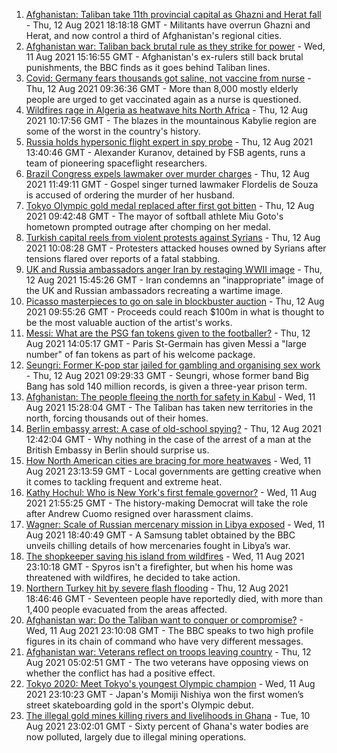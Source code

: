 1. [Afghanistan: Taliban take 11th provincial capital as Ghazni and Herat fall](https://www.bbc.co.uk/news/world-asia-58184202) - Thu, 12 Aug 2021 18:18:18 GMT - Militants have overrun Ghazni and Herat, and now control a third of Afghanistan's regional cities.
2. [Afghanistan war: Taliban back brutal rule as they strike for power](https://www.bbc.co.uk/news/world-asia-58156772) - Wed, 11 Aug 2021 15:16:55 GMT - Afghanistan's ex-rulers still back brutal punishments, the BBC finds as it goes behind Taliban lines.
3. [Covid: Germany fears thousands got saline, not vaccine from nurse](https://www.bbc.co.uk/news/world-europe-58186032) - Thu, 12 Aug 2021 09:36:36 GMT - More than 8,000 mostly elderly people are urged to get vaccinated again as a nurse is questioned.
4. [Wildfires rage in Algeria as heatwave hits North Africa](https://www.bbc.co.uk/news/world-africa-58184912) - Thu, 12 Aug 2021 10:17:56 GMT - The blazes in the mountainous Kabylie region are some of the worst in the country's history.
5. [Russia holds hypersonic flight expert in spy probe](https://www.bbc.co.uk/news/world-europe-58186033) - Thu, 12 Aug 2021 13:40:46 GMT - Alexander Kuranov, detained by FSB agents, runs a team of pioneering spaceflight researchers.
6. [Brazil Congress expels lawmaker over murder charges](https://www.bbc.co.uk/news/world-latin-america-58171370) - Thu, 12 Aug 2021 11:49:11 GMT - Gospel singer turned lawmaker Flordelis de Souza is accused of ordering the murder of her husband.
7. [Tokyo Olympic gold medal replaced after first got bitten](https://www.bbc.co.uk/news/world-asia-58186002) - Thu, 12 Aug 2021 09:42:48 GMT - The mayor of softball athlete Miu Goto's hometown prompted outrage after chomping on her medal.
8. [Turkish capital reels from violent protests against Syrians](https://www.bbc.co.uk/news/world-europe-58185612) - Thu, 12 Aug 2021 10:08:28 GMT - Protesters attacked houses owned by Syrians after tensions flared over reports of a fatal stabbing.
9. [UK and Russia ambassadors anger Iran by restaging WWII image](https://www.bbc.co.uk/news/world-middle-east-58186006) - Thu, 12 Aug 2021 15:45:26 GMT - Iran condemns an "inappropriate" image of the UK and Russian ambassadors recreating a wartime image.
10. [Picasso masterpieces to go on sale in blockbuster auction](https://www.bbc.co.uk/news/world-us-canada-58185744) - Thu, 12 Aug 2021 09:55:26 GMT - Proceeds could reach $100m in what is thought to be the most valuable auction of the artist's works.
11. [Messi: What are the PSG fan tokens given to the footballer?](https://www.bbc.co.uk/news/world-58094912) - Thu, 12 Aug 2021 14:05:17 GMT - Paris St-Germain has given Messi a "large number" of fan tokens as part of his welcome package.
12. [Seungri: Former K-pop star jailed for gambling and organising sex work](https://www.bbc.co.uk/news/world-asia-58185784) - Thu, 12 Aug 2021 09:29:33 GMT - Seungri, whose former band Big Bang has sold 140 million records, is given a three-year prison term.
13. [Afghanistan: The people fleeing the north for safety in Kabul](https://www.bbc.co.uk/news/world-asia-58170433) - Wed, 11 Aug 2021 15:28:04 GMT - The Taliban has taken new territories in the north, forcing thousands out of their homes.
14. [Berlin embassy arrest: A case of old-school spying?](https://www.bbc.co.uk/news/uk-58185957) - Thu, 12 Aug 2021 12:42:04 GMT - Why nothing in the case of the arrest of a man at the British Embassy in Berlin should surprise us.
15. [How North American cities are bracing for more heatwaves](https://www.bbc.co.uk/news/world-us-canada-58015089) - Wed, 11 Aug 2021 23:13:59 GMT - Local governments are getting creative when it comes to tackling frequent and extreme heat.
16. [Kathy Hochul: Who is New York's first female governor?](https://www.bbc.co.uk/news/world-us-canada-58167825) - Wed, 11 Aug 2021 21:55:25 GMT - The history-making Democrat will take the role after Andrew Cuomo resigned over harassment claims.
17. [Wagner: Scale of Russian mercenary mission in Libya exposed](https://www.bbc.co.uk/news/world-africa-58009514) - Wed, 11 Aug 2021 18:40:49 GMT - A Samsung tablet obtained by the BBC unveils chilling details of how mercenaries fought in Libya’s war.
18. [The shopkeeper saving his island from wildfires](https://www.bbc.co.uk/news/world-europe-58177493) - Wed, 11 Aug 2021 23:10:18 GMT - Spyros isn't a firefighter, but when his home was threatened with wildfires, he decided to take action.
19. [Northern Turkey hit by severe flash flooding](https://www.bbc.co.uk/news/world-58194460) - Thu, 12 Aug 2021 18:46:46 GMT - Seventeen people have reportedly died, with more than 1,400 people evacuated from the areas affected.
20. [Afghanistan war: Do the Taliban want to conquer or compromise?](https://www.bbc.co.uk/news/world-asia-58181670) - Wed, 11 Aug 2021 23:10:08 GMT - The BBC speaks to two high profile figures in its chain of command who have very different messages.
21. [Afghanistan war: Veterans reflect on troops leaving country](https://www.bbc.co.uk/news/uk-wales-58181826) - Thu, 12 Aug 2021 05:02:51 GMT - The two veterans have opposing views on whether the conflict has had a positive effect.
22. [Tokyo 2020: Meet Tokyo's youngest Olympic champion](https://www.bbc.co.uk/news/world-asia-58168591) - Wed, 11 Aug 2021 23:10:23 GMT - Japan's Momiji Nishiya won the first women’s street skateboarding gold in the sport's Olympic debut.
23. [The illegal gold mines killing rivers and livelihoods in Ghana](https://www.bbc.co.uk/news/world-africa-58119653) - Tue, 10 Aug 2021 23:02:01 GMT - Sixty percent of Ghana's water bodies are now polluted, largely due to illegal mining operations.
